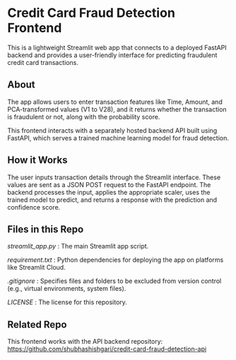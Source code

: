 
# Credit Card Fraud Detection Frontend

This is a lightweight Streamlit web app that connects to a deployed FastAPI backend and provides a user-friendly interface for predicting fraudulent credit card transactions.




## About

The app allows users to enter transaction features like Time, Amount, and PCA-transformed values (V1 to V28), and it returns whether the transaction is fraudulent or not, along with the probability score.

This frontend interacts with a separately hosted backend API built using FastAPI, which serves a trained machine learning model for fraud detection.
## How it Works

The user inputs transaction details through the Streamlit interface. These values are sent as a JSON POST request to the FastAPI endpoint. The backend processes the input, applies the appropriate scaler, uses the trained model to predict, and returns a response with the prediction and confidence score.
## Files in this Repo

*streamlit_app.py* : The main Streamlit app script.

*requirement.txt* : Python dependencies for deploying the app on platforms like Streamlit Cloud.

*.gitignore* : Specifies files and folders to be excluded from version control (e.g., virtual environments, system files).

*LICENSE* : The license for this repository.
## Related Repo

This frontend works with the API backend repository:
https://github.com/shubhashishgari/credit-card-fraud-detection-api 